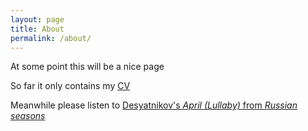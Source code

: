 ```yaml
---
layout: page
title: About
permalink: /about/
---
```


At some point this will be a nice page

So far it only contains my [CV]({{site.baseurl}}/files/cv2020sep.pdf)

Meanwhile please listen to [Desyatnikov's _April (Lullaby)_ from _Russian seasons_](https://www.youtube.com/watch?v=-G-USvlba-0)